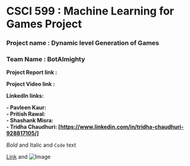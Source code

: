 # CSCI 599 : Machine Learning for Games Project 

### Project name : Dynamic level Generation of Games
### Team Name : BotAlmighty

<b>Project Report link : </b>

<b>Project Video link : </b>

<b> LinkedIn links: </b>

<b>- Pavleen Kaur: </b> <br>
<b>- Pritish Rawal: </b><br>
<b>- Shashank Misra: </b><br>
<b>- Tridha Chaudhuri: [https://www.linkedin.com/in/tridha-chaudhuri-928817105/]</b><br>





*Bold* and Italic and `Code` text

[Link](url) and ![Image](src)

